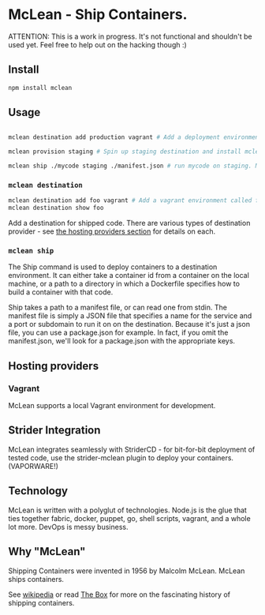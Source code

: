 # McLean - Ship Containers.

ATTENTION: This is a work in progress. It's not functional and shouldn't be used yet. Feel free to help out on the hacking though :)


## Install

```sh
npm install mclean
```


## Usage

```sh

mclean destination add production vagrant # Add a deployment environment

mclean provision staging # Spin up staging destination and install mclean dependencies.

mclean ship ./mycode staging ./manifest.json # run mycode on staging. Manifest specifies port etc.
```

### `mclean destination`

```sh
mclean destination add foo vagrant # Add a vagrant environment called foo
mclean destination show foo
```

Add a destination for shipped code. There are various types of destination provider - see [the hosting providers section](#Hosting_Providers) for details on each.



### `mclean ship`

The Ship command is used to deploy containers to a destination environment. It can either take a container id from a container on the local machine, or
a path to a directory in which a Dockerfile specifies how to build a container with that code.

Ship takes a path to a manifest file, or can read one from stdin. The manifest file is simply a JSON file that specifies a name for the service and a port or subdomain to run it on on the destination. Because it's just a json file, you can use a package.json for example. In fact, if you omit the manifest.json, we'll look for a package.json with the appropriate keys.






## Hosting providers

### Vagrant
McLean supports a local Vagrant environment for development.









## Strider Integration

McLean integrates seamlessly with StriderCD - for bit-for-bit deployment of tested code, use the strider-mclean plugin to deploy your containers. (VAPORWARE!)



## Technology

McLean is written with a polyglut of technologies. Node.js is the glue that ties together fabric, docker, puppet, go, shell scripts, vagrant, and a whole lot more. DevOps is messy business.


## Why "McLean"

Shipping Containers were invented in 1956 by Malcolm McLean. McLean ships containers.

See [wikipedia](http://en.wikipedia.org/wiki/Malcom_McLean) or read [The Box](http://www.amazon.com/gp/product/0691136408/ref=as_li_ss_tl?ie=UTF8&camp=1789&creative=390957&creativeASIN=0691136408&linkCode=as2&tag=peterbradenco-20) for more on the fascinating history of shipping containers.
